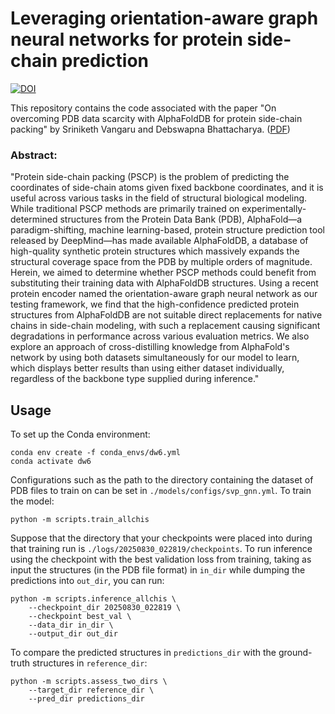 # Leveraging orientation-aware graph neural networks for protein side-chain prediction

[![DOI](https://zenodo.org/badge/DOI/10.5281/zenodo.16937575.svg)](https://doi.org/10.5281/zenodo.16937575)

This repository contains the code associated with the paper "On overcoming PDB data scarcity with AlphaFoldDB for protein side-chain packing" by Sriniketh Vangaru and Debswapna Bhattacharya. ([PDF](./CrossDistillationForPSCPPaper.pdf))

### Abstract:

"Protein side-chain packing (PSCP) is the problem of predicting the coordinates of side-chain atoms given fixed backbone coordinates, and it is useful across various tasks in the field of structural biological modeling. While traditional PSCP methods are primarily trained on experimentally-determined structures from the Protein Data Bank (PDB), AlphaFold—a paradigm-shifting, machine learning-based, protein structure prediction tool released by DeepMind—has made available AlphaFoldDB, a database of high-quality synthetic protein structures which massively expands the structural coverage space from the PDB by multiple orders of magnitude. Herein, we aimed to determine whether PSCP methods could benefit from substituting their training data with AlphaFoldDB structures. Using a recent protein encoder named the orientation-aware graph neural network as our testing framework, we find that the high-confidence predicted protein structures from AlphaFoldDB are not suitable direct replacements for native chains in side-chain modeling, with such a replacement causing significant degradations in performance across various evaluation metrics. We also explore an approach of cross-distilling knowledge from AlphaFold's network by using both datasets simultaneously for our model to learn, which displays better results than using either dataset individually, regardless of the backbone type supplied during inference."

## Usage

To set up the Conda environment:

```
conda env create -f conda_envs/dw6.yml
conda activate dw6
```

Configurations such as the path to the directory containing the dataset of PDB files to train on can be set in `./models/configs/svp_gnn.yml`. To train the model:

```
python -m scripts.train_allchis
```

Suppose that the directory that your checkpoints were placed into during that training run is `./logs/20250830_022819/checkpoints`. To run inference using the checkpoint with the best validation loss from training, taking as input the structures (in the PDB file format) in `in_dir` while dumping the predictions into `out_dir`, you can run:

```
python -m scripts.inference_allchis \
    --checkpoint_dir 20250830_022819 \
    --checkpoint best_val \
    --data_dir in_dir \
    --output_dir out_dir
```

To compare the predicted structures in `predictions_dir` with the ground-truth structures in `reference_dir`:

```
python -m scripts.assess_two_dirs \
    --target_dir reference_dir \
    --pred_dir predictions_dir
```
